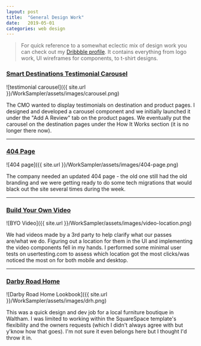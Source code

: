 ```yaml
---
layout: post
title:  "General Design Work"
date:   2019-05-01
categories: web design
---
```


> For quick reference to a somewhat eclectic mix of design work you can check out my [Dribbble profile](https://dribbble.com/beepye). It contains everything from logo work, UI wireframes for components, to t-shirt designs.

### [Smart Destinations Testimonial Carousel](https://www.smartdestinations.com/boston-attractions-and-tours/_ptd_Bos-p1.html)

![testimonial carousel]({{ site.url }}/WorkSampler/assets/images/carousel.png)

The CMO wanted to display testimonials on destination and product pages. I designed and developed a carousel component and we initially launched it under the "Add A Review" tab on the product pages. We eventually put the carousel on the destination pages under the How It Works section (it is no longer there now).

---

### [404 Page](https://www.smartdestinations.com/boston-attractions-and-tours/_d_Bos-p1.html?pass=Bos_Prod_Go&allInc=true?href=%22#reviews%22)

![404 page]({{ site.url }}/WorkSampler/assets/images/404-page.png)

The company needed an updated 404 page - the old one still had the old branding and we were getting ready to do some tech migrations that would black out the site several times during the week. 

---

### [Build Your Own Video](https://www.smartdestinations.com/boston-attractions-and-tours/_ptd_Bos-p1.html)

![BYO Video]({{ site.url }}/WorkSampler/assets/images/video-location.png)

We had videos made by a 3rd party to help clarify what our passes are/what we do. Figuring out a location for them in the UI and implementing the video components fell in my hands. I performed some minimal user tests on usertesting.com to assess which location got the most clicks/was noticed the most on for both mobile and desktop.

---

### [Darby Road Home](http://www.darbyroad.com/)

![Darby Road Home Lookbook]({{ site.url }}/WorkSampler/assets/images/drh.png)

This was a quick design and dev job for a local furniture boutique in Waltham. I was limited to working within the SquareSpace template's flexibility and the owners requests (which I didn't always agree with but y'know how that goes). I'm not sure it even belongs here but I thought I'd throw it in.